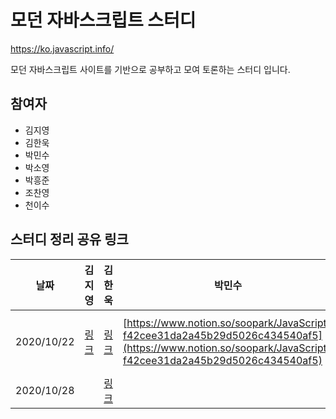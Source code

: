 # 모던 자바스크립트 스터디

https://ko.javascript.info/

모던 자바스크립트 사이트를 기반으로 공부하고 모여 토론하는 스터디 입니다.

## 참여자

* 김지영
* 김한욱
* 박민수
* 박소영
* 박흥준
* 조찬영
* 천이수

## 스터디 정리 공유 링크

| 날짜 | 김지영 | 김한욱 | 박민수 | 박소영 | 박흥준 | 조찬영 | 천이수 |
|---|---|---|---|---|---|---|---|
| 2020/10/22 |[링크](https://www.notion.so/try-catch-25433ec1eee048fdbc5c550ed499283d)| [링크](https://www.notion.so/lukehanwook/50c11e6406114ab399331cf9ebf6d2ea)  | [https://www.notion.so/soopark/JavaScript-f42cee31da2a45b29d5026c434540af5](https://www.notion.so/soopark/JavaScript-f42cee31da2a45b29d5026c434540af5)  |  [링크](https://soobakba.tistory.com/43) | [모던 JavaScript 튜토리얼: 에러 핸들링](https://blog.rockheung.xyz/%EB%AA%A8%EB%8D%98-javascript-%ED%8A%9C%ED%86%A0%EB%A6%AC%EC%96%BC-%EC%97%90%EB%9F%AC-%ED%95%B8%EB%93%A4%EB%A7%81.html) | [링크](https://chanyeong.com/blog/post/30) <br/> [링크](https://chanyeong.com/blog/post/32) | [링크](https://leesoo7595.github.io/javascript/2020/10/11/Javascript_error_handling) |
| 2020/10/28 | |[링크](https://www.notion.so/Promise-async-await-c11d9984dea8440c9950d239efb64c2f) | | | | [링크](https://chanyeong.com/blog/post/33) | |
